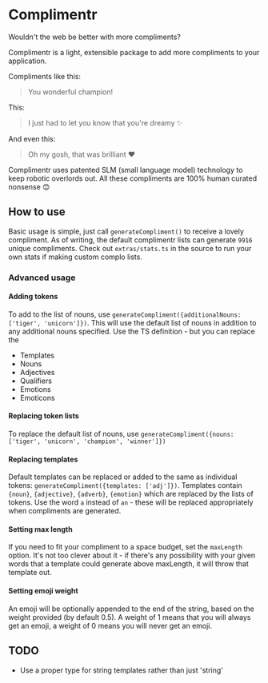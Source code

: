 # Complimentr

Wouldn't the web be better with more compliments?

Complimentr is a light, extensible package to add more compliments to your application. 

Compliments like this: 

> You wonderful champion!

This: 
> I just had to let you know that you're dreamy ✨

And even this:

> Oh my gosh, that was brilliant ❤️

Complimentr uses patented SLM (small language model) technology to keep robotic overlords out.
All these compliments are 100% human curated nonsense 😊

## How to use

Basic usage is simple, just call `generateCompliment()` to receive a lovely compliment.
As of writing, the default complimentr lists can generate `9916` unique compliments.
Check out `extras/stats.ts` in the source to run your own stats if making custom complo lists. 

### Advanced usage

#### Adding tokens
To add to the list of nouns, use `generateCompliment({additionalNouns: ['tiger', 'unicorn']})`.
This will use the default list of nouns in addition to any additional nouns specified.
Use the TS definition - but you can replace the 
- Templates
- Nouns
- Adjectives
- Qualifiers
- Emotions
- Emoticons

#### Replacing token lists
To replace the default list of nouns, use `generateCompliment({nouns: ['tiger', 'unicorn', 'champion', 'winner']})`

#### Replacing templates
Default templates can be replaced or added to the same as individual tokens: `generateCompliment({templates: ['adj']})`.
Templates contain `{noun}`, `{adjective}`, `{adverb}`, `{emotion}` which are replaced by the lists of tokens.
Use the word `a` instead of `an` - these will be replaced appropriately when compliments are generated.

#### Setting max length
If you need to fit your compliment to a space budget, set the `maxLength` option.
It's not too clever about it - if there's any possibility with your given words that a template could generate above maxLength, it will throw that template out.

#### Setting emoji weight
An emoji will be optionally appended to the end of the string, based on the weight provided (by default 0.5).
A weight of 1 means that you will always get an emoji, a weight of 0 means you will never get an emoji.

## TODO
- Use a proper type for string templates rather than just 'string'
